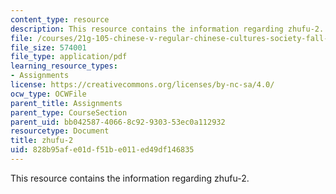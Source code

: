 ```yaml
---
content_type: resource
description: This resource contains the information regarding zhufu-2.
file: /courses/21g-105-chinese-v-regular-chinese-cultures-society-fall-2003/828b95afe01df51be011ed49df146835_MIT21G_105F03_zhufu2.pdf
file_size: 574001
file_type: application/pdf
learning_resource_types:
- Assignments
license: https://creativecommons.org/licenses/by-nc-sa/4.0/
ocw_type: OCWFile
parent_title: Assignments
parent_type: CourseSection
parent_uid: bb042587-4066-8c92-9303-53ec0a112932
resourcetype: Document
title: zhufu-2
uid: 828b95af-e01d-f51b-e011-ed49df146835
---
```

This resource contains the information regarding zhufu-2.